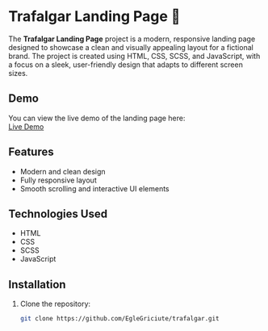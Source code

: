 # Trafalgar Landing Page 🦄

The **Trafalgar Landing Page** project is a modern, responsive landing page designed to showcase a clean and visually appealing layout for a fictional brand. The project is created using HTML, CSS, SCSS, and JavaScript, with a focus on a sleek, user-friendly design that adapts to different screen sizes.

## Demo
You can view the live demo of the landing page here:  
[Live Demo](https://eglegriciute.github.io/trafalgar/)

## Features
- Modern and clean design
- Fully responsive layout
- Smooth scrolling and interactive UI elements

## Technologies Used
- HTML
- CSS
- SCSS
- JavaScript

## Installation

1. Clone the repository:
   ```bash
   git clone https://github.com/EgleGriciute/trafalgar.git
